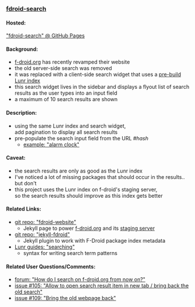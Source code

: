 ### [fdroid-search](https://github.com/warren-bank/fdroid-search)

#### Hosted:

["fdroid-search" @ GitHub Pages](http://warren-bank.github.io/fdroid-search/index.html)

#### Background:

* [f-droid.org](https://f-droid.org/) has recently revamped their website
* the old server-side search was removed
* it was replaced with a client-side search widget that uses a [pre-build Lunr index](https://lunrjs.com/guides/index_prebuilding.html)
* this search widget lives in the sidebar and displays a flyout list of search results as the user types into an input field
* a maximum of 10 search results are shown

#### Description:

* using the same Lunr index and search widget,<br>add pagination to display all search results
* pre-populate the search input field from the URL _#hash_
  * [example: "alarm clock"](https://warren-bank.github.io/fdroid-search/#alarm%20clock)

#### Caveat:

* the search results are only as good as the Lunr index
* I've noticed a lot of missing packages that should occur in the results.. but don't
* this project uses the Lunr index on f-droid's staging server,<br>so the search results should improve as this index gets better

#### Related Links:

* [git repo: "fdroid-website"](https://gitlab.com/fdroid/fdroid-website)
  * Jekyll page to power [f-droid.org](https://f-droid.org) and its [staging server](https://fdroid.gitlab.io/fdroid-website/)
* [git repo: "jekyll-fdroid"](https://gitlab.com/fdroid/jekyll-fdroid)
  * Jekyll plugin to work with F-Droid package index metadata
* [Lunr guides: "searching"](https://lunrjs.com/guides/searching.html)
  * syntax for writing search term patterns

#### Related User Questions/Comments:

* [forum: "How do I search on f-droid.org from now on?"](https://forum.f-droid.org/t/how-do-i-search-on-f-droid-org-from-now-on/711)
* [issue #105: "Allow to open search result item in new tab / bring back the old search"](https://gitlab.com/fdroid/fdroid-website/issues/105)
* [issue #109: "Bring the old webpage back"](https://gitlab.com/fdroid/fdroid-website/issues/109)
